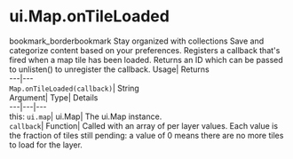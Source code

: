  
#  ui.Map.onTileLoaded 
bookmark_borderbookmark Stay organized with collections  Save and categorize content based on your preferences. 
Registers a callback that's fired when a map tile has been loaded. 
Returns an ID which can be passed to unlisten() to unregister the callback.
Usage| Returns  
---|---  
`Map.onTileLoaded(callback)`| String  
Argument| Type| Details  
---|---|---  
this: `ui.map`| ui.Map| The ui.Map instance.  
`callback`| Function| Called with an array of per layer values. Each value is the fraction of tiles still pending: a value of 0 means there are no more tiles to load for the layer.  
